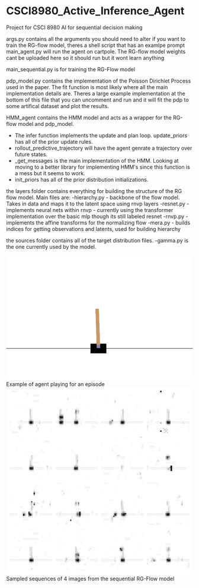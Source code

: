 # CSCI8980_Active_Inference_Agent
Project for CSCI 8980 AI for sequential decision making




args.py contains all the arguments you should need to alter if you want to train the RG-flow model, theres a shell script that has an examlpe prompt
main_agent.py will run the agent on cartpole. The RG-flow model weights cant be uploaded here so it should run but it wont learn anything

main_sequential.py is for training the RG-Flow model

pdp_model.py contains the implementation of the Poisson Dirichlet Process used in the paper. The fit function is most likely where all the main implementation details are. Theres a large example implementation at the bottom of this file that you can uncomment and run and it will fit the pdp to some artifical dataset and plot the results. 

HMM_agent contains the HMM model and acts as a wrapper for the RG-flow model and pdp_model. 
- The infer function implements the update and plan loop. update_priors has all of the prior update rules.
- rollout_predictive_trajectory will have the agent genrate a trajectory over future states.
- _get_messages is the main implementation of the HMM. Looking at moving to a better library for implementing HMM's since this function is a mess but it seems to work.
- init_priors has all of the prior distribution initializations.

the layers folder contains everything for building the structure of the RG flow model. Main files are:
-hierarchy.py - backbone of the flow model. Takes in data and maps it to the latent space using rnvp layers
-resnet.py - implements neural nets within rnvp - currently using the transformer implementation over the basic mlp though its still labeled resnet
-rnvp.py - implements the affine transforms for the normalizing flow
-mera.py - builds indices for getting observations and latents, used for building hierarchy

the sources folder contains all of the target distribution files.
-gamma.py is the one currently used by the model.

![Best Episode Playback](best_episode_4.gif)
Example of agent playing for an episode
![Best Episode Playback](sequence_grid_epoch44999.gif)
Sampled sequences of 4 images from the sequential RG-Flow model






